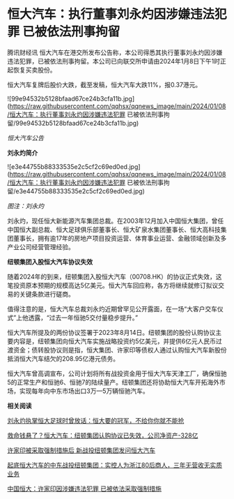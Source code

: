 # 恒大汽车：执行董事刘永灼因涉嫌违法犯罪 已被依法刑事拘留

腾讯财经讯
恒大汽车在港交所发布公告称，本公司得悉其执行董事刘永灼因涉嫌违法犯罪，已被依法刑事拘留。本公司已向联交所申请由2024年1月8日下午1时正起恢复买卖股份。

恒大汽车复牌后股价大跌，截至发稿，恒大汽车大跌11%，报0.37港元。

![99e94532b5128bfaad67ce24b3cfa11b.jpg](https://raw.githubusercontent.com/qqhsx/qqnews_image/main/2024/01/08/恒大汽车：执行董事刘永灼因涉嫌违法犯罪 已被依法刑事拘留/99e94532b5128bfaad67ce24b3cfa11b.jpg)

_恒大汽车公告_

**刘永灼简介**

![e3e44755b88333535e2c5cf2c69ed0ed.jpg](https://raw.githubusercontent.com/qqhsx/qqnews_image/main/2024/01/08/恒大汽车：执行董事刘永灼因涉嫌违法犯罪 已被依法刑事拘留/e3e44755b88333535e2c5cf2c69ed0ed.jpg)

_图注：刘永灼_

刘永灼，现任恒大新能源汽车集团总裁。在2003年12月加入中国恒大集团，曾任中国恒大副总裁、恒大足球俱乐部董事长、恒大矿泉水集团董事长、恒大高科技集团董事长，拥有逾17年的房地产项目投资运营、体育事业运营、金融领域创新及多产业公司经营管理经验。

**纽顿集团入股恒大汽车协议失效**

随着2024年的到来，纽顿集团入股恒大汽车（00708.HK）的协议正式失效，这笔投资原本预期的规模高达5亿美元。恒大汽车回应称，各方将继续就修订拟议交易的关键条款进行磋商。

值得注意的是，恒大汽车总裁刘永灼近期曾罕见公开露面，在一场“大客户交车仪式”上他透露，“过去一年恒驰5交付量稳步提升。”

恒大汽车所提及的两份协议签署于2023年8月14日。纽顿集团的股份认购协议主要内容是，纽顿集团向恒大汽车实施战略投资约5亿美元，并提供6亿元人民币过渡资金；债转股协议则是指，恒大集团、许家印等债权人通过认购恒大汽车新股份抵消恒大汽车结欠的208.95亿港元债务。

恒大汽车曾高调宣布，公司计划将所有战投资金用于恒大汽车天津工厂，确保恒驰5的正常生产和恒驰6、恒驰7的陆续量产。纽顿集团还将协助恒大汽车开拓海外市场，实现每年向中东市场出口3万—5万辆恒驰汽车。

**相关阅读**

[刘永灼执掌恒大足球时曾放话：恒大要的冠军，不给你你就不能抢](https://news.qq.com/rain/a/20240108A03VFA00)

[救命钱悬了？恒大汽车：纽顿集团认购协议已失效，公司净资产-328亿
](https://news.qq.com/rain/a/20240102A013SV00)

[许家印被采取强制措施后 新战投纽顿集团发问恒大汽车 ](https://news.qq.com/rain/a/20231008A0AE9O00)

[起底恒大汽车的中东战投纽顿集团：实控人为浙江80后商人，三年无营收无实质业务
](https://news.qq.com/rain/a/20230816A0135F00)

[中国恒大：许家印因涉嫌违法犯罪 已被依法采取强制措施 ](https://news.qq.com/rain/a/20230928A0A3OZ00)

